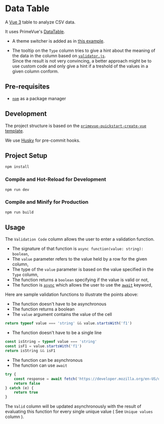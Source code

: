 # Data Table

A [Vue 3](https://vuejs.org/) table to analyze CSV data.

It uses PrimeVue's [DataTable](https://primevue.org/datatable/).  

* A theme switcher is added as in [this example](https://primevue.org/datatable/#basic_filter).

* The tooltip on the `Type` column tries to give a hint about the meaning of the data in the column based on [`validator.js`](https://github.com/validatorjs/validator.js).  
Since the result is not very convincing, a better approach might be to use custom code and only give a hint if a treshold of the values in a given column conform.

## Pre-requisites

* [`npm`](https://docs.npmjs.com/cli/v10/commands/npm) as a package manager

## Development

The project structure is based on the [`primevue-quickstart-create-vue` template](https://github.com/primefaces/primevue-examples/tree/main/vite-quickstart).

We use [Husky](https://typicode.github.io/husky/) for pre-commit hooks.

## Project Setup

```sh
npm install
```

### Compile and Hot-Reload for Development

```sh
npm run dev
```

### Compile and Minify for Production

```sh
npm run build
```

## Usage

The `Validation Code` column allows the user to enter a validation function.  

* The signature of that function is `async function(value: string): boolean`,
* The `value` parameter refers to the value held by a row for the given column,
* The type of the `value` parameter is based on the value specified in the `Type` column,
* The function returns a `boolean` specifying if the value is valid or not,
* The function is [`async`](https://developer.mozilla.org/en-US/docs/Web/JavaScript/Reference/Statements/async_function) which allows the user to use the [`await`](https://developer.mozilla.org/en-US/docs/Web/JavaScript/Reference/Operators/await) keyword,

Here are sample validation functions to illustrate the points above:

* The function doesn't have to be asynchronous  
* The function returns a boolean  
* The `value` argument contains the value of the cell

```javascript
return typeof value === 'string' && value.startsWith('f1')
```

* The function doesn't have to be a single line

```javascript
const isString = typeof value === 'string'
const isF1 = value.startsWith('f1')
return isString && isF1
```

* The function can be asynchronous  
* The function can use `await`

```javascript
try {
	const response = await fetch('https://developer.mozilla.org/en-US/docs/Web/API/Window/fetch', { mode: 'cors' })
	return false
} catch (e) {
	return true
}
```

The `Valid` column will be updated asynchronously with the result of evaluating this function for every single unique value ( See `Unique values` column ).
